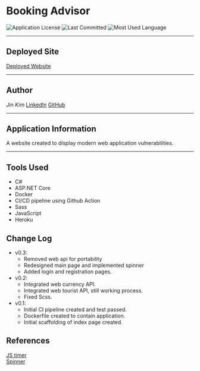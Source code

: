 # Booking Advisor

![Application License](https://img.shields.io/github/license/jinwoov/Booking-Advisor)
![Last Committed](https://img.shields.io/github/last-commit/jinwoov/Booking-Advisor)
![Most Used Language](https://img.shields.io/github/languages/top/jinwoov/Booking-Advisor)

---
## Deployed Site
[Deployed Website](https://booking-advisor.herokuapp.com/)

---
## Author
*Jin Kim*
[LinkedIn](https://www.linkedin.com/in/jinkim808) 
[GitHub](https://www.github.com/jinwoov)

---
## Application Information

A website created to display modern web application vulnerabilities.

---
## Tools Used
- C#
- ASP.NET Core
- Docker
- CI/CD pipeline using Github Action
- Sass
- JavaScript
- Heroku

## Change Log
- v0.3:
    - Removed web api for portability
    - Redesigned main page and implemented spinner
    - Added login and registration pages.
- v0.2:
    - Integrated web currency API.
    - Integrated web tourist API, still working process.
    - Fixed Scss.
- v0.1:
    - Initial CI pipeline created and test passed.
    - Dockerfile created to contain application.
    - Initial scaffolding of index page created.


## References
[JS timer](https://stackoverflow.com/questions/951021/what-is-the-javascript-version-of-sleep)  
[Spinner](https://loading.io/css/)
